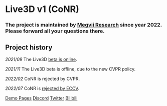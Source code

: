 # Live3D v1 (CoNR)

### The project is maintained by [Megvii Research](https://github.com/megvii-research/CONR) since year 2022. Please forward all your questions there.

## Project history
<i>2021/09</i> The Live3D [beta is online](https://twitter.com/transpchan/status/1437971798600175622).

<i>2021/11</i> The Live3D beta is offline, due to the new CVPR policy.

<i>2022/02</i> CoNR is rejected by CVPR.

<i>2022/07</i> CoNR is [rejected by ECCV](https://github.com/transpchan/Live3D/blob/main/eccv.pdf).

       
[Demo Pages](https://live3d.ml)
[Discord](https://discord.gg/Md3cykbn36)
[Twitter](https://twitter.com/transpchan)
[Bilibili](https://space.bilibili.com/6418569)
